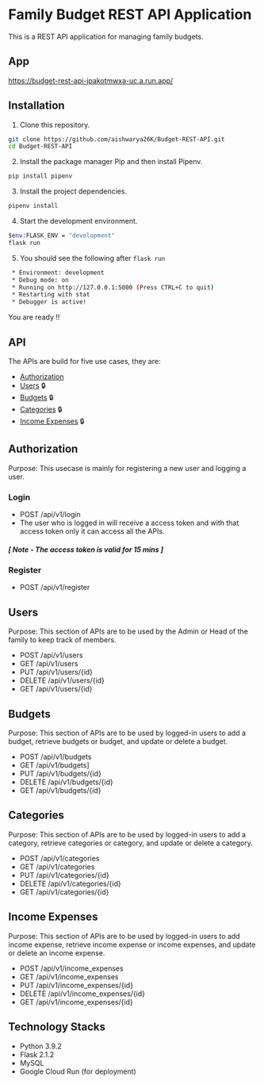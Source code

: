 # Family Budget REST API Application

This is a REST API application for managing family budgets.

## App
https://budget-rest-api-jpakotmwxa-uc.a.run.app/

## Installation
1. Clone this repository.
```bash
git clone https://github.com/aishwarya26K/Budget-REST-API.git
cd Budget-REST-API
```
2. Install the package manager Pip and then install Pipenv.

```bash
pip install pipenv
```
3. Install the project dependencies.
```bash
pipenv install
```
4. Start the development environment.
```bash
$env:FLASK_ENV = "development"
flask run
```
5. You should see the following after `flask run`
```bash
 * Environment: development
 * Debug mode: on
 * Running on http://127.0.0.1:5000 (Press CTRL+C to quit)
 * Restarting with stat
 * Debugger is active!
```
You are ready !!


## API
The APIs are build for five use cases, they are:
  - [Authorization](#authorization)
  - [Users](#users) :lock:
  - [Budgets](#budgets) :lock:
  - [Categories](#categories) :lock:
  - [Income Expenses](#income-expenses) :lock:

## Authorization
Purpose: This usecase is mainly for registering a new user and logging a user.

### Login
  - POST /api/v1/login
  - The user who is logged in will receive a access token and with that access token only it can access all the APIs.
##### [ Note - The access token is valid for 15 mins ]
### Register
  - POST /api/v1/register

## Users
Purpose: This section of APIs are to be used by the Admin or Head of the family to keep track of members.
  - POST /api/v1/users
  - GET /api/v1/users
  - PUT /api/v1/users/{id}
  - DELETE /api/v1/users/{id}
  - GET /api/v1/users/{id}

## Budgets
Purpose: This section of APIs are to be used by logged-in users to add a budget, retrieve budgets or budget, and update or delete a budget.
  - POST /api/v1/budgets
  - GET /api/v1/budgets]
  - PUT /api/v1/budgets/{id}
  - DELETE /api/v1/budgets/{id}
  - GET /api/v1/budgets/{id}

## Categories
Purpose: This section of APIs are to be used by logged-in users to add a category, retrieve categories or category, and update or delete a category.
  - POST /api/v1/categories
  - GET /api/v1/categories
  - PUT /api/v1/categories/{id}
  - DELETE /api/v1/categories/{id}
  - GET /api/v1/categories/{id}

## Income Expenses
Purpose: This section of APIs are to be used by logged-in users to add income expense, retrieve income expense or income expenses, and update or delete an income expense.
  - POST /api/v1/income_expenses
  - GET /api/v1/income_expenses
  - PUT /api/v1/income_expenses/{id}
  - DELETE /api/v1/income_expenses/{id}
  - GET /api/v1/income_expenses/{id}

## Technology Stacks
- Python 3.9.2
- Flask 2.1.2
- MySQL 
- Google Cloud Run (for deployment)
